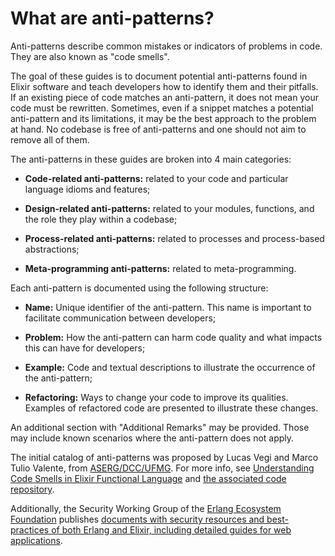 # What are anti-patterns?

Anti-patterns describe common mistakes or indicators of problems in code.
They are also known as "code smells".

The goal of these guides is to document potential anti-patterns found in Elixir software
and teach developers how to identify them and their pitfalls. If an existing piece
of code matches an anti-pattern, it does not mean your code must be rewritten.
Sometimes, even if a snippet matches a potential anti-pattern and its limitations,
it may be the best approach to the problem at hand. No codebase is free of anti-patterns
and one should not aim to remove all of them.

The anti-patterns in these guides are broken into 4 main categories:

  * **Code-related anti-patterns:** related to your code and particular
    language idioms and features;

  * **Design-related anti-patterns:** related to your modules, functions,
    and the role they play within a codebase;

  * **Process-related anti-patterns:** related to processes and process-based
    abstractions;

  * **Meta-programming anti-patterns:** related to meta-programming.

Each anti-pattern is documented using the following structure:

  * **Name:** Unique identifier of the anti-pattern. This name is important to facilitate
    communication between developers;

  * **Problem:** How the anti-pattern can harm code quality and what impacts this can have
    for developers;

  * **Example:** Code and textual descriptions to illustrate the occurrence of the anti-pattern;

  * **Refactoring:** Ways to change your code to improve its qualities. Examples of refactored
    code are presented to illustrate these changes.

An additional section with "Additional Remarks" may be provided. Those may include known scenarios where the anti-pattern does not apply.

The initial catalog of anti-patterns was proposed by Lucas Vegi and Marco Tulio Valente, from [ASERG/DCC/UFMG](http://aserg.labsoft.dcc.ufmg.br/). For more info, see [Understanding Code Smells in Elixir Functional Language](https://github.com/lucasvegi/Elixir-Code-Smells/blob/main/etc/2023-emse-code-smells-elixir.pdf) and [the associated code repository](https://github.com/lucasvegi/Elixir-Code-Smells).

Additionally, the Security Working Group of the [Erlang Ecosystem Foundation](https://erlef.github.io/security-wg/) publishes [documents with security resources and best-practices of both Erlang and Elixir, including detailed guides for web applications](https://erlef.github.io/security-wg/).
